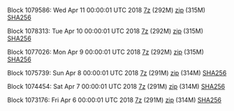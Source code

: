 Block 1079586: Wed Apr 11 00:00:01 UTC 2018 [7z](https://transfer.sh/juBFu/bootstrap.dat.20180411.7z) (292M) [zip](https://transfer.sh/2VHVe/bootstrap.dat.20180411.zip) (315M) [SHA256](https://transfer.sh/VpI6g/sha256.txt)

Block 1078313: Tue Apr 10 00:00:01 UTC 2018 [7z](https://transfer.sh/k9cHZ/bootstrap.dat.20180410.7z) (292M) [zip](https://transfer.sh/sDSZT/bootstrap.dat.20180410.zip) (315M) [SHA256](https://transfer.sh/u7fJi/sha256.txt)

Block 1077026: Mon Apr  9 00:00:01 UTC 2018 [7z](https://transfer.sh/FleYd/bootstrap.dat.20180409.7z) (292M) [zip](https://transfer.sh/1YIMv/bootstrap.dat.20180409.zip) (315M) [SHA256](https://transfer.sh/sNpeH/sha256.txt)

Block 1075739: Sun Apr  8 00:00:01 UTC 2018 [7z](https://transfer.sh/cO48v/bootstrap.dat.20180408.7z) (291M) [zip](https://transfer.sh/490Aq/bootstrap.dat.20180408.zip) (314M) [SHA256](https://transfer.sh/JrHGt/sha256.txt)

Block 1074454: Sat Apr  7 00:00:01 UTC 2018 [7z](https://transfer.sh/tdItz/bootstrap.dat.20180407.7z) (291M) [zip](https://transfer.sh/qHJn9/bootstrap.dat.20180407.zip) (314M) [SHA256](https://transfer.sh/qVFRn/sha256.txt)

Block 1073176: Fri Apr  6 00:00:01 UTC 2018 [7z](https://transfer.sh/yMqyV/bootstrap.dat.20180406.7z) (291M) [zip](https://transfer.sh/COil9/bootstrap.dat.20180406.zip) (314M) [SHA256](https://transfer.sh/iF9NT/sha256.txt)
